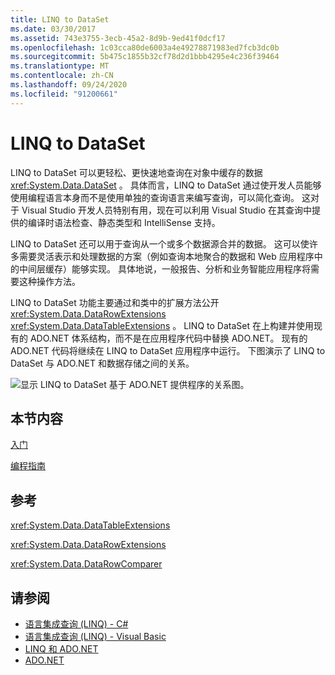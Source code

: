 ```yaml
---
title: LINQ to DataSet
ms.date: 03/30/2017
ms.assetid: 743e3755-3ecb-45a2-8d9b-9ed41f0dcf17
ms.openlocfilehash: 1c03cca80de6003a4e49278871983ed7fcb3dc0b
ms.sourcegitcommit: 5b475c1855b32cf78d2d1bbb4295e4c236f39464
ms.translationtype: MT
ms.contentlocale: zh-CN
ms.lasthandoff: 09/24/2020
ms.locfileid: "91200661"
---
```

# <a name="linq-to-dataset"></a>LINQ to DataSet

LINQ to DataSet 可以更轻松、更快速地查询在对象中缓存的数据 <xref:System.Data.DataSet> 。 具体而言，LINQ to DataSet 通过使开发人员能够使用编程语言本身而不是使用单独的查询语言来编写查询，可以简化查询。 这对于 Visual Studio 开发人员特别有用，现在可以利用 Visual Studio 在其查询中提供的编译时语法检查、静态类型和 IntelliSense 支持。  
  
 LINQ to DataSet 还可以用于查询从一个或多个数据源合并的数据。 这可以使许多需要灵活表示和处理数据的方案（例如查询本地聚合的数据和 Web 应用程序中的中间层缓存）能够实现。 具体地说，一般报告、分析和业务智能应用程序将需要这种操作方法。  
  
 LINQ to DataSet 功能主要通过和类中的扩展方法公开 <xref:System.Data.DataRowExtensions> <xref:System.Data.DataTableExtensions> 。 LINQ to DataSet 在上构建并使用现有的 ADO.NET 体系结构，而不是在应用程序代码中替换 ADO.NET。 现有的 ADO.NET 代码将继续在 LINQ to DataSet 应用程序中运行。 下图演示了 LINQ to DataSet 与 ADO.NET 和数据存储之间的关系。  
  
 ![显示 LINQ to DataSet 基于 ADO.NET 提供程序的关系图。](./media/linq-to-dataset/linq-dataset-ado-dotnet-provider.gif)  
  
## <a name="in-this-section"></a>本节内容  

 [入门](getting-started-linq-to-dataset.md)  
  
 [编程指南](programming-guide-linq-to-dataset.md)  
  
## <a name="reference"></a>参考  

 <xref:System.Data.DataTableExtensions>  
  
 <xref:System.Data.DataRowExtensions>  
  
 <xref:System.Data.DataRowComparer>  
  
## <a name="see-also"></a>请参阅

- [语言集成查询 (LINQ) - C#](../../../csharp/programming-guide/concepts/linq/index.md)
- [语言集成查询 (LINQ) - Visual Basic](../../../visual-basic/programming-guide/concepts/linq/index.md)
- [LINQ 和 ADO.NET](linq-and-ado-net.md)
- [ADO.NET](index.md)
